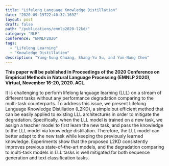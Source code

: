 ```yaml
---
title: "Lifelong Language Knowledge Distillation"
date: "2020-09-19T22:40:32.169Z"
layout: post
draft: false
path: "/publications/emnlp2020-l2kd/"
category: "NLP"
conference: "EMNLP2020"
tags:
  - "Lifelong Learning"
  - "Knowledge Distillation"
description: "Yung-Sung Chuang, Shang-Yu Su, and Yun-Nung Chen"
---
```



<b>This paper will be published in Proceedings of the 2020 Conference on Empirical Methods in Natural Language Processing (EMNLP 2020), Virtual, November 16-20, 2020. ACL.</b>

It is challenging to perform lifelong language learning (LLL) on a stream of different tasks without any performance degradation comparing to the multi-task counterparts. To address this issue, we present Lifelong Language Knowledge Distillation (L2KD), a simple but efficient method that can be easily applied to existing LLL architectures in order to mitigate the degradation. Specifically, when the LLL model is trained on a new task, we assign a teacher model to first learn the new task, and pass the knowledge to the LLL model via knowledge distillation. Therefore, the LLL model can better adapt to the new task while keeping the previously learned knowledge. Experiments show that the proposed L2KD consistently improves previous state-of-the-art models, and the degradation comparing to multi-task models in LLL tasks is well mitigated for both sequence generation and text classification tasks.